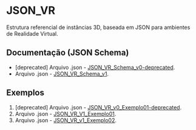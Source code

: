 # JSON_VR
Estrutura referencial de instâncias 3D, baseada em JSON para ambientes de Realidade Virtual.

## Documentação (JSON Schema)
* [deprecated] Arquivo .json - [JSON_VR_Schema_v0-deprecated](Schemas/JSON_VR_Schema_v0.json).
* Arquivo .json - [JSON_VR_Schema_v1](Schemas/JSON_VR_Schema_v1.json).

## Exemplos
1) [deprecated] Arquivo .json - [JSON_VR_v0_Exemplo01-deprecated](Exemplos/JSON_VR_v0_Exemplo01.json).
2) Arquivo .json - [JSON_VR_V1_Exemplo01](Exemplos/JSON_VR_v1_Exemplo01.json).
3) Arquivo .json - [JSON_VR_v1_Exemplo02](Exemplos/JSON_VR_v1_Exemplo02.json).
